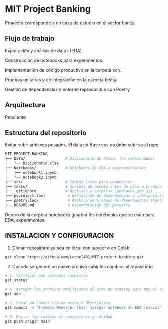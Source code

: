 # MIT Project Banking

Proyecto corresponde a un caso de estudio en el sector banca.

## Flujo de trabajo

Exploración y análisis de datos (EDA).

Construcción de notebooks para experimentos.

Implementación de código productivo en la carpeta scr/.

Pruebas unitarias y de integración en la carpeta tests/.

Gestión de dependencias y entorno reproducible con Poetry.

## Arquitectura

Pendiente

## Estructura del repositorio

Evitar subir arhicvos pesados. El dataset Base.csv no debe subirse al repo

```bash
MIT-PROJECT-BANKING
├── Data/                  # Diccionario de datos. (no versionados)
│   └── Diccionario.xlsx
├── Notebooks/             # Notebooks de EDA y experimentación
│   ├── notebook1.ipynb
│   └── notebook2.ipynb
├── scr/                   # Código listo para producción
├── tests/                 # Scripts de prueba antes de pase a producción
├── .gitignore             # Archivos y carpetas ignoradas por git
├── pyproject.toml          # Definición de dependencias y configuración del proyecto
├── poetry.lock             # Archivo de bloqueo de dependencias (Poetry)
└── README.md               # Documentación del proyecto
```
Dentro de la carpeta notebooks guardar los notebooks que se usan para EDA, experimentos.

## INSTALACION Y CONFIGURACION

1. Clonar repositorio ya sea en local con jupyter o en Colab

```bash
git clone https://github.com/Leonel481/MIT-project-banking.git
```

2. Cuando se genere un nuevo archivo subir los cambios al repositorio

```bash
# 1. Verificar qué archivos cambiaron
git status

# 2. Agregar los archivos modificados al área de staging para que el repo rastree nuevos archivos
git add .

# 3. Crear un commit con un mensaje descriptivo
git commit -m "Ejemplo Mensaje: feat: agregar notebook de EDA inicial"

# 4. Enviar los cambios al repositorio en GitHub
git push origin main
```
